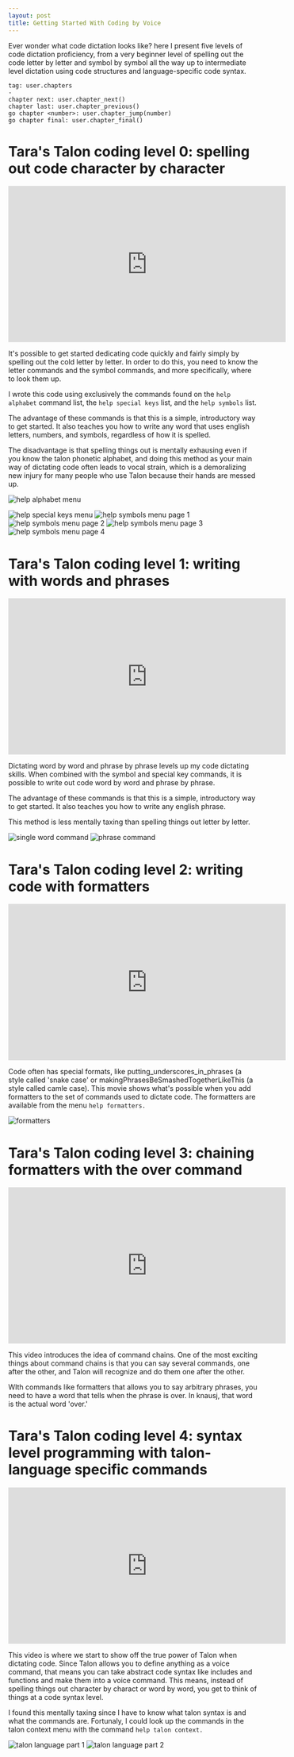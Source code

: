 ```yaml
---
layout: post
title: Getting Started With Coding by Voice
---
```


Ever wonder what code dictation looks like? here I present five levels of code dictation proficiency, from a very beginner level of spelling out the code letter by letter and symbol by symbol all the way up to intermediate level dictation using code structures and language-specific code syntax.


    tag: user.chapters
    -
    chapter next: user.chapter_next()
    chapter last: user.chapter_previous()
    go chapter <number>: user.chapter_jump(number)
    go chapter final: user.chapter_final()

# Tara's Talon coding level 0: spelling out code character by character

<iframe width="560" height="315" src="https://www.youtube.com/embed/ah7uw-f_MKE" title="YouTube video player" frameborder="0" allow="accelerometer; autoplay; clipboard-write; encrypted-media; gyroscope; picture-in-picture" allowfullscreen></iframe>

It's possible to get started dedicating code quickly and fairly simply by spelling out the cold letter by letter.   In order to do this, you need to know the letter commands and the symbol commands, and more specifically, where to look them up.

I wrote this code using exclusively the commands found on the `help alphabet` command list, the `help special keys` list, and the `help symbols` list.

The advantage of these commands is that this is a simple, introductory way to get started.  It also teaches you how to write any word that uses english letters, numbers, and symbols, regardless of how it is spelled. 

The disadvantage is that spelling things out is mentally exhausing even if you know the talon phonetic alphabet, and doing this method as your main way of dictating code often leads to vocal strain, which is a demoralizing new injury for many people who use Talon because their hands are messed up. 

![help alphabet menu](/assets/2022_04_30T21_14_58__Notepad.png)

![help special keys menu](/assets/2022_04_30T21_24_05__Notepad.png)
![help symbols menu page 1](/assets/2022_04_30T21_19_15__Notepad.png)
![help symbols menu page 2](/assets/2022_04_30T21_19_41__Notepad.png)
![help symbols menu page 3](/assets/2022_04_30T21_19_57__Notepad.png)
![help symbols menu page 4](/assets/2022_04_30T21_22_14__Notepad.png)

# Tara's Talon coding level 1: writing with words and phrases

<iframe width="560" height="315" src="https://www.youtube.com/embed/5gDBOBMdShs" title="YouTube video player" frameborder="0" allow="accelerometer; autoplay; clipboard-write; encrypted-media; gyroscope; picture-in-picture" allowfullscreen></iframe>

Dictating word by word and phrase by phrase levels up my code dictating skills.  When combined with the symbol and special key commands, it is possible to write out code word by word and phrase by phrase.

The advantage of these commands is that this is a simple, introductory way to get started.  It also teaches you how to write any english phrase. 

This method is less mentally taxing than spelling things out letter by letter. 

![single word command](/assets/2022_04_30T22_25_47__Notepad.png)
![phrase command](/assets/2022_04_30T22_27_57__Notepad.png)

# Tara's Talon coding level 2: writing code with formatters

<iframe width="560" height="315" src="https://www.youtube.com/embed/wWWp5jYuYj4" title="YouTube video player" frameborder="0" allow="accelerometer; autoplay; clipboard-write; encrypted-media; gyroscope; picture-in-picture" allowfullscreen></iframe>

Code often has special formats, like putting\_underscores\_in\_phrases (a style called 'snake case' or makingPhrasesBeSmashedTogetherLikeThis (a style called camle case).  This movie shows what's possible when you add formatters to the set of commands used to dictate code.  The formatters are available from the menu `help formatters.`

![formatters](/assets/2022_04_30T22_30_28__Notepad.png)


# Tara's Talon coding level 3: chaining formatters with the over command

<iframe width="560" height="315" src="https://www.youtube.com/embed/l5-LlS42eGo" title="YouTube video player" frameborder="0" allow="accelerometer; autoplay; clipboard-write; encrypted-media; gyroscope; picture-in-picture" allowfullscreen></iframe>

This video introduces the idea of command chains.  One of the most exciting things about command chains is that you can say several commands, one after the other, and Talon will recognize and do them one after the other.  

WIth commands like formatters that allows you to say arbitrary phrases, you need to have a word that tells when the phrase is over.  In knausj, that word is the actual word 'over.' 

# Tara's Talon coding level 4: syntax level programming with talon-language specific commands

<iframe width="560" height="315" src="https://www.youtube.com/embed/W_xzjVqrAWU" title="YouTube video player" frameborder="0" allow="accelerometer; autoplay; clipboard-write; encrypted-media; gyroscope; picture-in-picture" allowfullscreen></iframe>

This video is where we start to show off the true power of Talon when dictating code.  Since Talon allows you to define anything as a voice command, that means you can take abstract code syntax like includes and functions and make them into a voice command.  This means, instead of spelling things out character by charact or word by word, you get to think of things at a code syntax level. 

I found this mentally taxing since I have to know what talon syntax is and what the commands are.  Fortunaly, I could look up the commands in the talon context menu with the command `help talon context.`




![talon language part 1 ](/assets/2022_04_30T22_43_19__Notepad.png)
![talon language part 2](/assets/2022_04_30T22_44_07__Notepad.png)